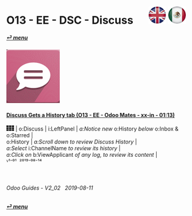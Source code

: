 # O13 - EE - DSC - Discuss &nbsp;&nbsp;&nbsp;&nbsp; [![en-uk](/doc/img/flg/en-uk-flg-btn-sml.png)](/en-uk/o13/ee/dsc/en-uk-o13-ee-dsc-guides.md) [ ![es-mx](/doc/img/flg/es-mx-flg-btn-sml.png)](/es-mx/o13/ee/dsc/es-mx-o13-ee-dsc-guides.md)
#### [_&#x23CE; menu_](/en-uk/o13/ee/en-uk-o13-ee-guides-menu.md "Back to EE menu")  
### ![dsc](/doc/img/app/big/dsc.png)
[ⱽ¹²³⁴⁵⁶⁷⁸⁹⁰⁻]: # (ⱽ¹²³⁴⁵⁶⁷⁸⁹⁰⁻)

#### [Discuss Gets a History tab (O13 - EE - Odoo Mates - xx-in - 01:13)](https://youtube.com/embed/PeNHWMDdDys?autoplay=1&start=0&end=55&rel=0)  
  ![apps](/doc/img/apps.png) | o:Discuss | i:LeftPanel | _a:Notice new_ o:History _below_ o:Inbox & o:Starred |  
  o:History | _a:Scroll down to review Discuss History_ |  
  _a:Select_ i:ChannelName _to review its history_ |  
  _a:Click on_ b:ViewApplicant _of any log, to review its content_ |  
  ⱽ¹⁻⁰¹ &nbsp;²⁰¹⁹⁻⁰⁸⁻¹⁴

<br>

###### Odoo Guides - V2_02 &nbsp; 2019-08-11  
**[_&#x23CE; menu_](/en-uk/o13/ee/en-uk-o13-ee-guides-menu.md)**  


